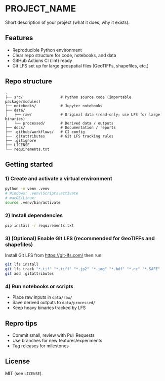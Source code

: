 # PROJECT_NAME

Short description of your project (what it does, why it exists).

## Features
- Reproducible Python environment
- Clear repo structure for code, notebooks, and data
- GitHub Actions CI (lint) ready
- Git LFS set up for large geospatial files (GeoTIFFs, shapefiles, etc.)

## Repo structure
```
.
├── src/                 # Python source code (importable package/modules)
├── notebooks/           # Jupyter notebooks
├── data/
│   ├── raw/             # Original data (read-only; use LFS for large binaries)
│   └── processed/       # Derived data / outputs
├── docs/                # Documentation / reports
├── .github/workflows/   # CI config
├── .gitattributes       # Git LFS tracking rules
├── .gitignore
├── LICENSE
└── requirements.txt
```

## Getting started

### 1) Create and activate a virtual environment
```bash
python -m venv .venv
# Windows: .venv\Scripts\activate
# macOS/Linux:
source .venv/bin/activate
```

### 2) Install dependencies
```bash
pip install -r requirements.txt
```

### 3) (Optional) Enable Git LFS (recommended for GeoTIFFs and shapefiles)
Install Git LFS from https://git-lfs.com/ then run:
```bash
git lfs install
git lfs track "*.tif" "*.tiff" "*.jp2" "*.img" "*.hdf" "*.nc" "*.SAFE" "*.gpkg" "*.shp" "*.dbf" "*.shx" "*.prj" "*.cpg"
git add .gitattributes
```

### 4) Run notebooks or scripts
- Place raw inputs in `data/raw/`
- Save derived outputs to `data/processed/`
- Keep heavy binaries tracked by LFS

## Repro tips
- Commit small, review with Pull Requests
- Use branches for new features/experiments
- Tag releases for milestones

## License
MIT (see `LICENSE`).
